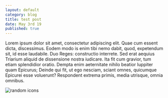 ```yaml
---
layout: default
category: blog
title: test post
date: May 3rd 19
published: true
---
```

Lorem ipsum dolor sit amet, consectetur adipiscing elit. Quae cum essent dicta, discessimus. Eodem modo is enim tibi nemo dabit, quod, expetendum sit, id esse laudabile. Duo Reges: constructio interrete. Sed erat aequius Triarium aliquid de dissensione nostra iudicare. Ita fit cum gravior, tum etiam splendidior oratio. Dempta enim aeternitate nihilo beatior Iuppiter quam Epicurus; Deinde qui fit, ut ego nesciam, sciant omnes, quicumque Epicurei esse voluerunt? Respondent extrema primis, media utrisque, omnia omnibus.

![random icons](/static/uploads/closure.png)
